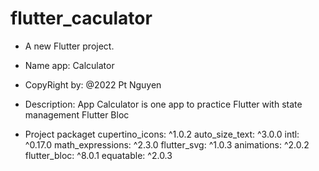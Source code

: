 # flutter_caculator

- A new Flutter project.

- Name app: Calculator

- CopyRight by: @2022 Pt Nguyen

- Description: App Calculator is one app to practice Flutter with state management Flutter Bloc

- Project packaget
  cupertino_icons: ^1.0.2
  auto_size_text: ^3.0.0
  intl: ^0.17.0
  math_expressions: ^2.3.0
  flutter_svg: ^1.0.3
  animations: ^2.0.2
  flutter_bloc: ^8.0.1
  equatable: ^2.0.3
